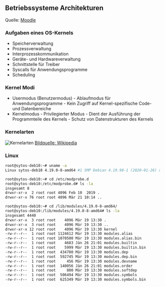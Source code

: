 
## Betriebssysteme Architekturen
Quelle: [Moodle](https://elearn.htl-wels.at/mod/page/view.php?id=14062)

### Aufgaben eines OS-Kernels
- Speicherverwaltung
- Prozessverwaltung
- Interprozesskommunikation
- Geräte- und Hardwareverwaltung
- Schnittstelle für Treiber
- Syscalls für Anwendungsprogramme
- Scheduling

### Kernel Modi

- Usermodus (Benutzermodus) - Ablaufmodus für Anwendungsprogramme - Kein Zugriff auf Kernel-spezifische Code- und Datenbereiche
-  Kernelmodus - Privilegierter Modus - Dient der Ausführung der Programmteile des Kernels - Schutz von Datenstrukturen des Kernels

### Kernelarten

![Kernelarten](https://upload.wikimedia.org/wikipedia/commons/thumb/e/ee/OS-structure.de.svg/1280px-OS-structure.de.svg.png)
[Bildquelle: Wikipedia](https://upload.wikimedia.org/wikipedia/commons/thumb/e/ee/OS-structure.de.svg/1280px-OS-structure.de.svg.png)

### Linux

```bash
root@sytos-deb10:~# uname -a
Linux sytos-deb10 4.19.0-8-amd64 #1 SMP Debian 4.19.98-1 (2020-01-26) x86_64 GNU/Linux
```

```bash
root@sytos-deb10:~# cd /etc/modprobe.d
root@sytos-deb10:/etc/modprobe.d# ls -la
insgesamt 8
drwxr-xr-x  2 root root 4096 Feb 10  2019 .
drwxr-xr-x 76 root root 4096 Mär 21 10:14 ..
```

```bash
root@sytos-deb10:~# cd /lib/modules/4.19.0-8-amd64/
root@sytos-deb10:/lib/modules/4.19.0-8-amd64# ls -la
insgesamt 4440
drwxr-xr-x  3 root root    4096 Mär 19 13:30 .
drwxr-xr-x  3 root root    4096 Mär 19 13:30 ..
drwxr-xr-x 12 root root    4096 Mär 19 13:30 kernel
-rw-r--r--  1 root root 1124612 Mär 19 13:30 modules.alias
-rw-r--r--  1 root root 1070500 Mär 19 13:30 modules.alias.bin
-rw-r--r--  1 root root    4683 Jän 26 21:01 modules.builtin
-rw-r--r--  1 root root    5999 Mär 19 13:30 modules.builtin.bin
-rw-r--r--  1 root root  434780 Mär 19 13:30 modules.dep
-rw-r--r--  1 root root  592745 Mär 19 13:30 modules.dep.bin
-rw-r--r--  1 root root     456 Mär 19 13:30 modules.devname
-rw-r--r--  1 root root  140056 Jän 26 21:01 modules.order
-rw-r--r--  1 root root     800 Mär 19 13:30 modules.softdep
-rw-r--r--  1 root root  506494 Mär 19 13:30 modules.symbols
-rw-r--r--  1 root root  625349 Mär 19 13:30 modules.symbols.bin
```